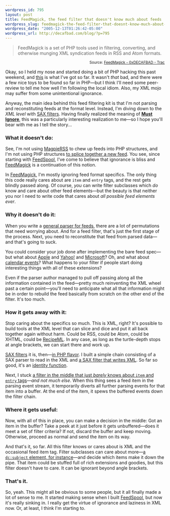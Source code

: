 ```yaml
--- 
wordpress_id: 795
layout: post
title: FeedMagick, the feed filter that doesn't know much about feeds
wordpress_slug: feedmagick-the-feed-filter-that-doesnt-know-much-about-feeds
wordpress_date: "2005-12-13T01:26:42-05:00"
wordpress_url: http://decafbad.com/blog/?p=795
---
```

<blockquote cite="http://decafbad.com/trac/wiki/FeedMagick">FeedMagick is a set of PHP tools used in filtering, converting, and otherwise munging XML syndication feeds in RSS and Atom formats.</blockquote>
<small style="text-align:right; display:block">Source: <a href="http://decafbad.com/trac/wiki/FeedMagick">FeedMagick - 0xDECAFBAD - Trac</a></small>

Okay, so I held my nose and started doing a bit of PHP hacking this past weekend, and [this][fm] is what I've got so far.  It wasn't *that* bad, and there were a few nice toys to be found so far in PHP—but I think I'll need some peer-review to tell me how well I'm following the local idiom.  Also, my XML mojo may suffer from some unintentional ignorance.

Anyway, the main idea behind this feed filtering kit is that I'm not parsing and reconstituting feeds at the format level.   Instead, I'm diving down to the *XML level* with [SAX filters][sf].  Having finally realized the meaning of [**Must Ignore**][mi], this was a particularly interesting realization to me—so I hope you'll bear with me as I tell the story...

### What it doesn't do:

See, I'm not using [MagpieRSS][mp] to chew up feeds into PHP structures, and I'm not using PHP structures [to splice together a new feed][sp].  You see, since starting with [FeedSpool][fs], I've come to believe that ignorance is bliss and [FeedMagick][fm] is a continuation of this notion.  

In [FeedMagick][fm], I'm mostly ignoring feed format specifics.  The only thing this code really cares about are `item` and `entry` tags, and the rest gets blindly passed along.  Of course, *you* can write filter subclasses which *do* know and care about other feed elements—but the beauty is that neither you nor I need to write code that cares about *all possible feed elements ever*.

### Why it doesn't do it:

When you write a [general parser for feeds][gp], there are a lot of permutations that need worrying about.  And for a  feed filter, that's just the first stage of the process.  Next, you need to reconstitute that feed from parsed data—and that's going to suck.  

You could consider your job done after implementing the bare feed spec—but what about [Apple][itunes] and [Yahoo!][] and [Microsoft][msft]?  Oh, and what about [calendar events][cal]?  What happens to your filter if people start doing interesting things with all of these extensions?  

Even if the parser author managed to pull off passing along all the information contained in the feed—pretty much reinventing the XML wheel past a certain point—you'll need to anticipate what all that information might be in order to rebuild the feed basically from scratch on the other end of the filter.  It's too much.

### How it gets away with it:

Stop caring about the specifics so much.  This is XML, right?  It's possible to build tools at the XML level that can slice and dice and put it all back together again without harm.  Could be RSS, could be Atom, could be XHTML, could be [RecipeML][].  In any case, as long as the turtle-depth stops at angle brackets, we can start there and work up.

[SAX filters][sfil] it is, then—[in PHP flavor][saxp].  I built a simple chain consisting of a SAX parser to read in the XML and [a SAX filter that writes XML][xmlout].  So far so good, it's an [identity function][if].

Next, I stuck [a filter in the middle that just *barely* knows about `item` and `entry` tags](http://decafbad.com/trac/browser/trunk/FeedMagick/includes/FeedMagick/FeedItemFilter.php)—*and not much else*.  When this thing sees a feed item in the parsing event stream, it temporarily diverts all further parsing events for that item into a buffer.  At the end of the item, it spews the buffered events down the filter chain.

### Where it gets useful:

Now, with all of this in place, you can make a decision in the middle:  Got an item in the buffer?  Take a peek at it just before it gets unbuffered—does it meet a set of filter criteria?  If not, discard the buffer and keep moving.  Otherwise, proceed as normal and send the item on its way.

And that's it, so far.  All this filter knows or cares about is XML and the occasional feed item tag.  Filter subclasses can care about more—[a `dc:subject` element, for instance][dc]—and decide which items make it down the pipe.  That item could be stuffed full of rich extensions and goodies, but this filter doesn't have to care.  It can be ignorant beyond angle brackets.

### That's it.

So, yeah.  This might all be obvious to some people, but it all finally made a lot of sense to me.  It started making sense when I built [FeedSpool][fs], but now it's really sinking in.  I really get the virtue of ignorance and laziness in XML now.  Or, at least, I think I'm starting to.

[xmlout]: http://decafbad.com/trac/browser/trunk/FeedMagick/includes/FeedMagick/XMLGeneratorFilter.php
[saxp]: http://pear.php.net/package/XML_SaxFilters
[dc]: http://decafbad.com/trac/browser/trunk/FeedMagick/subject-filter.php
[sfil]: http://www.xml.com/pub/a/2001/10/10/sax-filters.html
[mi]: http://www.xml.com/pub/a/2003/12/03/versioning.html
[if]: http://en.wikipedia.org/wiki/Identity_function
[recipeml]: http://www.formatdata.com/recipeml/
[cal]: http://web.resource.org/rss/1.0/modules/event/
[itunes]: http://phobos.apple.com/static/iTunesRSS.html
[yahoo!]: http://search.yahoo.com/mrss
[amazon]: http://opensearch.a9.com/spec/opensearchrss/1.0/
[msft]: http://msdn.microsoft.com/xml/rss/sse/
[gp]: http://www.feedparser.org/
[sf]: http://www-128.ibm.com/developerworks/xml/library/x-tipsaxflex.html
[mp]: http://magpierss.sourceforge.net/
[sp]: http://hublog.hubmed.org/archives/000919.html
[fs]: http://decafbad.com/trac/wiki/FeedSpool
[fm]: http://decafbad.com/trac/wiki/FeedMagick
[b]: http://decafbad.com/blog/2005/12/09/rss-plumbing-in-php-nowhere-to-be-found

<!-- tags: rss atom feed syndication php hackingfeeds -->
